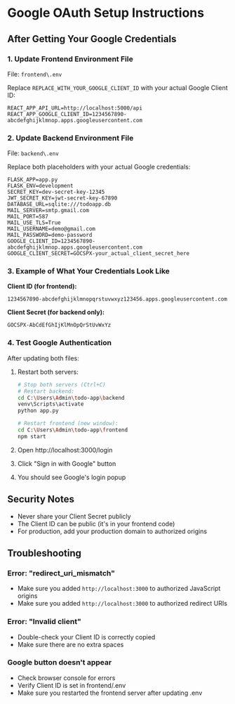 # Google OAuth Setup Instructions

## After Getting Your Google Credentials

### 1. Update Frontend Environment File
File: `frontend\.env`

Replace `REPLACE_WITH_YOUR_GOOGLE_CLIENT_ID` with your actual Google Client ID:

```env
REACT_APP_API_URL=http://localhost:5000/api
REACT_APP_GOOGLE_CLIENT_ID=1234567890-abcdefghijklmnop.apps.googleusercontent.com
```

### 2. Update Backend Environment File
File: `backend\.env`

Replace both placeholders with your actual Google credentials:

```env
FLASK_APP=app.py
FLASK_ENV=development
SECRET_KEY=dev-secret-key-12345
JWT_SECRET_KEY=jwt-secret-key-67890
DATABASE_URL=sqlite:///todoapp.db
MAIL_SERVER=smtp.gmail.com
MAIL_PORT=587
MAIL_USE_TLS=True
MAIL_USERNAME=demo@gmail.com
MAIL_PASSWORD=demo-password
GOOGLE_CLIENT_ID=1234567890-abcdefghijklmnop.apps.googleusercontent.com
GOOGLE_CLIENT_SECRET=GOCSPX-your_actual_client_secret_here
```

### 3. Example of What Your Credentials Look Like

**Client ID (for frontend):**
```
1234567890-abcdefghijklmnopqrstuvwxyz123456.apps.googleusercontent.com
```

**Client Secret (for backend only):**
```
GOCSPX-AbCdEfGhIjKlMnOpQrStUvWxYz
```

### 4. Test Google Authentication

After updating both files:

1. Restart both servers:
   ```bash
   # Stop both servers (Ctrl+C)
   # Restart backend:
   cd C:\Users\Admin\todo-app\backend
   venv\Scripts\activate
   python app.py
   
   # Restart frontend (new window):
   cd C:\Users\Admin\todo-app\frontend
   npm start
   ```

2. Open http://localhost:3000/login

3. Click "Sign in with Google" button

4. You should see Google's login popup

## Security Notes

- Never share your Client Secret publicly
- The Client ID can be public (it's in your frontend code)
- For production, add your production domain to authorized origins

## Troubleshooting

### Error: "redirect_uri_mismatch"
- Make sure you added `http://localhost:3000` to authorized JavaScript origins
- Make sure you added `http://localhost:3000` to authorized redirect URIs

### Error: "Invalid client"
- Double-check your Client ID is correctly copied
- Make sure there are no extra spaces

### Google button doesn't appear
- Check browser console for errors
- Verify Client ID is set in frontend/.env
- Make sure you restarted the frontend server after updating .env
